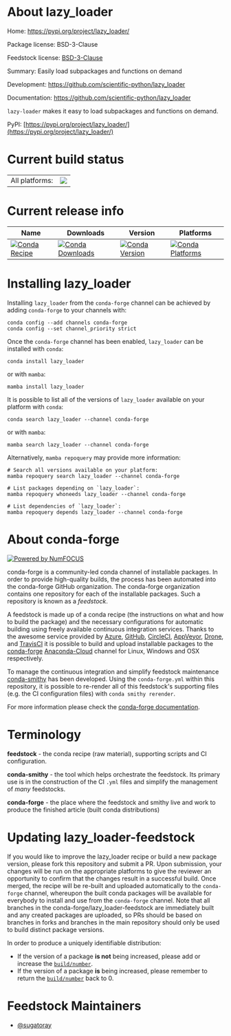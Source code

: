 About lazy_loader
=================

Home: https://pypi.org/project/lazy_loader/

Package license: BSD-3-Clause

Feedstock license: [BSD-3-Clause](https://github.com/conda-forge/lazy_loader-feedstock/blob/main/LICENSE.txt)

Summary: Easily load subpackages and functions on demand

Development: https://github.com/scientific-python/lazy_loader

Documentation: https://github.com/scientific-python/lazy_loader

`lazy-loader` makes it easy to load subpackages and functions on demand.

PyPI: [https://pypi.org/project/lazy_loader/](https://pypi.org/project/lazy_loader/)


Current build status
====================


<table><tr><td>All platforms:</td>
    <td>
      <a href="https://dev.azure.com/conda-forge/feedstock-builds/_build/latest?definitionId=16314&branchName=main">
        <img src="https://dev.azure.com/conda-forge/feedstock-builds/_apis/build/status/lazy_loader-feedstock?branchName=main">
      </a>
    </td>
  </tr>
</table>

Current release info
====================

| Name | Downloads | Version | Platforms |
| --- | --- | --- | --- |
| [![Conda Recipe](https://img.shields.io/badge/recipe-lazy_loader-green.svg)](https://anaconda.org/conda-forge/lazy_loader) | [![Conda Downloads](https://img.shields.io/conda/dn/conda-forge/lazy_loader.svg)](https://anaconda.org/conda-forge/lazy_loader) | [![Conda Version](https://img.shields.io/conda/vn/conda-forge/lazy_loader.svg)](https://anaconda.org/conda-forge/lazy_loader) | [![Conda Platforms](https://img.shields.io/conda/pn/conda-forge/lazy_loader.svg)](https://anaconda.org/conda-forge/lazy_loader) |

Installing lazy_loader
======================

Installing `lazy_loader` from the `conda-forge` channel can be achieved by adding `conda-forge` to your channels with:

```
conda config --add channels conda-forge
conda config --set channel_priority strict
```

Once the `conda-forge` channel has been enabled, `lazy_loader` can be installed with `conda`:

```
conda install lazy_loader
```

or with `mamba`:

```
mamba install lazy_loader
```

It is possible to list all of the versions of `lazy_loader` available on your platform with `conda`:

```
conda search lazy_loader --channel conda-forge
```

or with `mamba`:

```
mamba search lazy_loader --channel conda-forge
```

Alternatively, `mamba repoquery` may provide more information:

```
# Search all versions available on your platform:
mamba repoquery search lazy_loader --channel conda-forge

# List packages depending on `lazy_loader`:
mamba repoquery whoneeds lazy_loader --channel conda-forge

# List dependencies of `lazy_loader`:
mamba repoquery depends lazy_loader --channel conda-forge
```


About conda-forge
=================

[![Powered by
NumFOCUS](https://img.shields.io/badge/powered%20by-NumFOCUS-orange.svg?style=flat&colorA=E1523D&colorB=007D8A)](https://numfocus.org)

conda-forge is a community-led conda channel of installable packages.
In order to provide high-quality builds, the process has been automated into the
conda-forge GitHub organization. The conda-forge organization contains one repository
for each of the installable packages. Such a repository is known as a *feedstock*.

A feedstock is made up of a conda recipe (the instructions on what and how to build
the package) and the necessary configurations for automatic building using freely
available continuous integration services. Thanks to the awesome service provided by
[Azure](https://azure.microsoft.com/en-us/services/devops/), [GitHub](https://github.com/),
[CircleCI](https://circleci.com/), [AppVeyor](https://www.appveyor.com/),
[Drone](https://cloud.drone.io/welcome), and [TravisCI](https://travis-ci.com/)
it is possible to build and upload installable packages to the
[conda-forge](https://anaconda.org/conda-forge) [Anaconda-Cloud](https://anaconda.org/)
channel for Linux, Windows and OSX respectively.

To manage the continuous integration and simplify feedstock maintenance
[conda-smithy](https://github.com/conda-forge/conda-smithy) has been developed.
Using the ``conda-forge.yml`` within this repository, it is possible to re-render all of
this feedstock's supporting files (e.g. the CI configuration files) with ``conda smithy rerender``.

For more information please check the [conda-forge documentation](https://conda-forge.org/docs/).

Terminology
===========

**feedstock** - the conda recipe (raw material), supporting scripts and CI configuration.

**conda-smithy** - the tool which helps orchestrate the feedstock.
                   Its primary use is in the construction of the CI ``.yml`` files
                   and simplify the management of *many* feedstocks.

**conda-forge** - the place where the feedstock and smithy live and work to
                  produce the finished article (built conda distributions)


Updating lazy_loader-feedstock
==============================

If you would like to improve the lazy_loader recipe or build a new
package version, please fork this repository and submit a PR. Upon submission,
your changes will be run on the appropriate platforms to give the reviewer an
opportunity to confirm that the changes result in a successful build. Once
merged, the recipe will be re-built and uploaded automatically to the
`conda-forge` channel, whereupon the built conda packages will be available for
everybody to install and use from the `conda-forge` channel.
Note that all branches in the conda-forge/lazy_loader-feedstock are
immediately built and any created packages are uploaded, so PRs should be based
on branches in forks and branches in the main repository should only be used to
build distinct package versions.

In order to produce a uniquely identifiable distribution:
 * If the version of a package **is not** being increased, please add or increase
   the [``build/number``](https://docs.conda.io/projects/conda-build/en/latest/resources/define-metadata.html#build-number-and-string).
 * If the version of a package **is** being increased, please remember to return
   the [``build/number``](https://docs.conda.io/projects/conda-build/en/latest/resources/define-metadata.html#build-number-and-string)
   back to 0.

Feedstock Maintainers
=====================

* [@sugatoray](https://github.com/sugatoray/)

